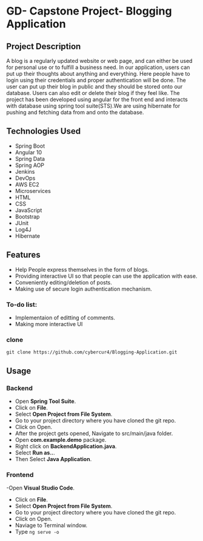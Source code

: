 # GD- Capstone Project- Blogging Application
## Project Description
 A blog is a regularly updated website or web page, and can either be used for personal use or to fulfill a business need. In our application, users can put up their thoughts about anything and everything. Here people have to login using their credentials and proper authentication will be done. The user can put up their blog in public and they should be stored onto our database. Users can also edit or delete their blog if they feel like. The project has been developed using angular for the front end and interacts with database using spring tool suite(STS).We are using hibernate for pushing and fetching data from and onto the database.

## Technologies Used
- Spring Boot 
- Angular 10
- Spring Data
- Spring AOP
- Jenkins
- DevOps
- AWS EC2
- Microservices
- HTML
- CSS
- JavaScript
- Bootstrap
- JUnit
- Log4J
- Hibernate
## Features

- Help People express themselves in the form of blogs.
- Providing interactive UI so that people can use the application with ease.
- Conveniently editing/deletion of posts.
- Making use of secure login authentication mechanism.

### To-do list:

- Implementaion of editting of comments.
- Making more interactive UI

### clone
```git clone https://github.com/cybercur4/Blogging-Application.git```

## Usage

### Backend
- Open **Spring Tool Suite**.
- Click on **File**.
- Select **Open Project from File System**.
- Go to your project directory where you have cloned the git repo.
- Click on Open.
- After the project gets opened, Navigate to src/main/java folder.
- Open **com.example.demo** package.
- Right click on **BackendApplication.java**.
- Select **Run as..**.
- Then Select **Java Application**.

### Frontend

-Open **Visual Studio Code**.
- Click on **File**.
- Select **Open Project from File System**.
- Go to your project directory where you have cloned the git repo.
- Click on Open.
- Naviage to Terminal window.
- Type ``` ng serve -o ```
